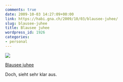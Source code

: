 ```yaml
---
comments: true
date: 2009-10-03 14:27:09+00:00
link: https://habi.gna.ch/2009/10/03/blausee-juhee/
slug: blausee-juhee
title: Blausee juhee
wordpress_id: 1926
categories:
- personal
---
```



 [![](https://static.flickr.com/3452/3977266472_ea484132b3_m.jpg)](https://www.flickr.com/photos/habi/3977266472/)
   

 
  [Blausee juhee](https://www.flickr.com/photos/habi/3977266472/)
    

 



Doch, sieht sehr klar aus.
  

